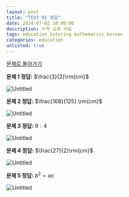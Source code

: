 ```yaml
---
layout: post
title: "TEST 01 정답"
date: 2024-07-02 10:00:00
description: 수학 교육 자료
tags: education tutoring mathematics korean
categories: education
unlisted: true
---
```


[문제로 돌아가기](/blog/2024/tutoring-test-similarity/)

**문제 1 정답:** $\frac{3}{2}\rm{cm}$

![Untitled](../../assets/img/blog/tutoring/Untitled.png)

**문제 2 정답:** $\frac{168}{125} \rm{cm}$

![Untitled](../../assets/img/blog/tutoring/Untitled%201.png)

**문제 3 정답:** $9:4$

![Untitled](../../assets/img/blog/tutoring/Untitled%202.png)

**문제 4 정답:** $\frac{27}{2}\rm{cm}$

![Untitled](../../assets/img/blog/tutoring/Untitled%203.png)

**문제 5 정답:** $b^2=ac$

![Untitled](../../assets/img/blog/tutoring/Untitled%204.png)

